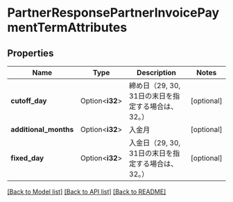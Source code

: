 # PartnerResponsePartnerInvoicePaymentTermAttributes

## Properties

Name | Type | Description | Notes
------------ | ------------- | ------------- | -------------
**cutoff_day** | Option<**i32**> | 締め日（29, 30, 31日の末日を指定する場合は、32。） | [optional]
**additional_months** | Option<**i32**> | 入金月 | [optional]
**fixed_day** | Option<**i32**> | 入金日（29, 30, 31日の末日を指定する場合は、32。） | [optional]

[[Back to Model list]](../README.md#documentation-for-models) [[Back to API list]](../README.md#documentation-for-api-endpoints) [[Back to README]](../README.md)


